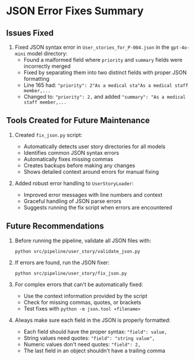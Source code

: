 # JSON Error Fixes Summary

## Issues Fixed

1. Fixed JSON syntax error in `User_stories_for_P-004.json` in the `gpt-4o-mini` model directory:
   - Found a malformed field where `priority` and `summary` fields were incorrectly merged
   - Fixed by separating them into two distinct fields with proper JSON formatting
   - Line 165 had: `"priority": 2"As a medical sta"As a medical staff member,...`
   - Changed to: `"priority": 2,` and added `"summary": "As a medical staff member,...`

## Tools Created for Future Maintenance

1. Created `fix_json.py` script:
   - Automatically detects user story directories for all models
   - Identifies common JSON syntax errors
   - Automatically fixes missing commas
   - Creates backups before making any changes
   - Shows detailed context around errors for manual fixing

2. Added robust error handling to `UserStoryLoader`:
   - Improved error messages with line numbers and context
   - Graceful handling of JSON parse errors
   - Suggests running the fix script when errors are encountered

## Future Recommendations

1. Before running the pipeline, validate all JSON files with:
   ```
   python src/pipeline/user_story/validate_json.py
   ```

2. If errors are found, run the JSON fixer:
   ```
   python src/pipeline/user_story/fix_json.py
   ```

3. For complex errors that can't be automatically fixed:
   - Use the context information provided by the script
   - Check for missing commas, quotes, or brackets
   - Test fixes with `python -m json.tool <filename>`

4. Always make sure each field in the JSON is properly formatted:
   - Each field should have the proper syntax: `"field": value,`
   - String values need quotes: `"field": "string value",`
   - Numeric values don't need quotes: `"field": 2,`
   - The last field in an object shouldn't have a trailing comma
